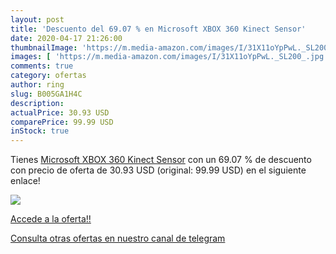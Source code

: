 ```yaml
---
layout: post
title: 'Descuento del 69.07 % en Microsoft XBOX 360 Kinect Sensor'
date: 2020-04-17 21:26:00
thumbnailImage: 'https://m.media-amazon.com/images/I/31X11oYpPwL._SL200_.jpg'
images: [ 'https://m.media-amazon.com/images/I/31X11oYpPwL._SL200_.jpg' ]
comments: true
category: ofertas
author: ring
slug: B005GA1H4C
description:
actualPrice: 30.93 USD
comparePrice: 99.99 USD
inStock: true
---
```


Tienes [Microsoft XBOX 360 Kinect Sensor](https://www.amazon.com/dp/B005GA1H4C/?tag=redken08-20) con un 69.07 % de descuento con precio de oferta de 30.93 USD (original: 99.99 USD) en el siguiente enlace!

[![](https://m.media-amazon.com/images/I/31X11oYpPwL._SL200_.jpg)](https://www.amazon.com/dp/B005GA1H4C/?tag=redken08-20)

[Accede a la oferta!!](https://www.amazon.com/dp/B005GA1H4C/?tag=redken08-20)

[Consulta otras ofertas en nuestro canal de telegram](https://t.me/s/ofertas25)

